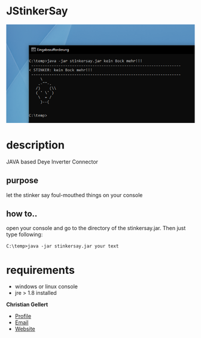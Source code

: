 # JStinkerSay
![LOGO](res/stinkerLogo.png)

# description 
JAVA based Deye Inverter Connector

## purpose
let the stinker say foul-mouthed things on your console

## how to..
open your console and go to the directory of the stinkersay.jar. Then just type following:

```
C:\temp>java -jar stinkersay.jar your text
```

# requirements
 - windows or linux console
 - jre > 1.8 installed


**Christian Gellert**

- [Profile](https://github.com/fuerchtegottt "Christian Gellert")
- [Email](mailto:christian.gellert@web.de?subject=Hi% "Hi!")
- [Website](http://www.g3ll3rt.de "Welcome")